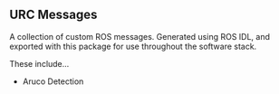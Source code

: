## URC Messages

A collection of custom ROS messages. Generated using ROS IDL, and exported with this package for use throughout the software stack.

These include...
- Aruco Detection
